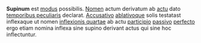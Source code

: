 **Supinum** est [modus](modus.md) possibilis. [Nomen](nomen.md) actum derivatum ab [actu](actus.md) dato [temporibus peculiaris](https://wikipedia.org/wiki/Latin_syntax#The_supine) declarat. [Accusativo](accusativus.md) [ablativoque](ablativus.md) solis testatast inflexaque ut nomen [inflexionis quartae](https://la.wikipedia.org/wiki/Declinatio_(grammatica)#Conspectus_casuum) ab actu [participio](participium.md) [passivo](passiva.md) [perfecto](perfectum.md) ergo etiam nomina inflexa sine supino derivant actus qui sine hoc inflectuntur.
